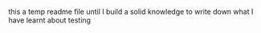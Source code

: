 this a temp readme file until I build a solid knowledge to write down what I have learnt about testing
